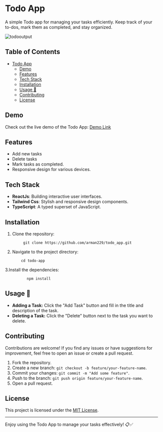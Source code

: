 
# Todo App

A simple Todo app for managing your tasks efficiently. Keep track of your to-dos, mark them as completed, and stay organized.
 
![todooutput](https://github.com/arman229/ToDoTracker/assets/115856806/7a229c79-fa20-40f8-91c0-c19fa60cc7f0)




## Table of Contents
- [Todo App](#todo-app)
    - [Demo](#demo)
    - [Features](#features)
    - [Tech Stack](#tech-stack)
    - [Installation](#installation)
    - [Usage 📝](#usage-)
    - [Contributing](#contributing)
    - [License](#license)

## Demo

Check out the live demo of the Todo App: [Demo Link](https://todo-web-app-arman.vercel.app/)

## Features

- Add new tasks
- Delete tasks  
- Mark tasks as completed.
- Responsive design for various devices.
## Tech Stack

- **ReactJs**: Building interactive user interfaces.
- **Tailwind Css**: Stylish and responsive design components.
- **TypeScript**: A typed superset of JavaScript.

## Installation

1. Clone the repository:
    
            git clone https://github.com/arman229/todo_app.git
2. Navigate to the project directory:

           cd todo-app
3.Install the dependencies:

              npm install
## Usage 📝

- **Adding a Task:** Click the "Add Task" button and fill in the title and description of the task.
 - **Deleting a Task:** Click the "Delete" button next to the task you want to delete.
  
 

## Contributing

Contributions are welcome! If you find any issues or have suggestions for improvement, feel free to open an issue or create a pull request.

1. Fork the repository.
2. Create a new branch: `git checkout -b feature/your-feature-name`.
3. Commit your changes: `git commit -m "Add some feature"`.
4. Push to the branch: `git push origin feature/your-feature-name`.
5. Open a pull request.

## License

This project is licensed under the [MIT License](LICENSE).

---

Enjoy using the Todo App to manage your tasks effectively! 📋✅

